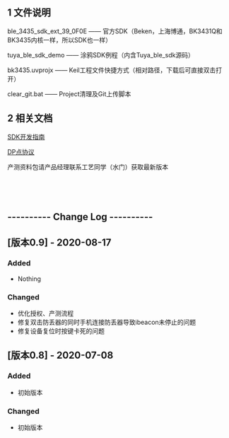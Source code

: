 
## 1 文件说明

ble_3435_sdk_ext_39_0F0E —— 官方SDK（Beken，上海博通，BK3431Q和BK3435内核一样，所以SDK也一样）    

tuya_ble_sdk_demo —— 涂鸦SDK例程（内含Tuya_ble_sdk源码）    

bk3435.uvprojx —— Keil工程文件快捷方式（相对路径，下载后可直接双击打开）    

clear_git.bat —— Project清理及Git上传脚本     


## 2 相关文档

[SDK开发指南](https://docs.tuya.com/zh/iot/smart-product-solution/outdoor/lost/user-guide?id=K9qhcltt0zmdn)  

[DP点协议](https://docs.tuya.com/zh/iot/smart-product-solution/outdoor/lost/dpprotocol?id=K9qhc1o8v9b9f)  

产测资料包请产品经理联系工艺同学（水门）获取最新版本      

   

​      

​     

## ---------- Change Log ----------


## [版本0.9] - 2020-08-17

### Added

- Nothing

### Changed

- 优化授权、产测流程
- 修复双击防丢器的同时手机连接防丢器导致ibeacon未停止的问题
- 修复设备复位时按键卡死的问题


## [版本0.8] - 2020-07-08

### Added

- 初始版本

### Changed

- 初始版本











